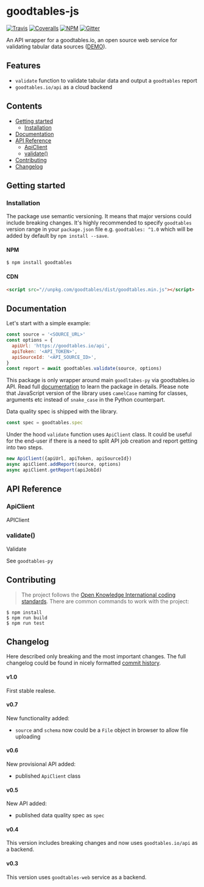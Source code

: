 # goodtables-js

[![Travis](https://travis-ci.org/frictionlessdata/tableschema-js.svg?branch=master)](https://travis-ci.org/frictionlessdata/goodtables-js)
[![Coveralls](https://coveralls.io/repos/github/frictionlessdata/goodtables-js/badge.svg?branch=master)](https://coveralls.io/github/frictionlessdata/goodtables-js?branch=master)
[![NPM](https://img.shields.io/npm/v/goodtables.svg)](https://www.npmjs.com/package/goodtables)
[![Gitter](https://img.shields.io/gitter/room/frictionlessdata/chat.svg)](https://gitter.im/frictionlessdata/chat)

An API wrapper for a goodtables.io, an open source web service for validating tabular data sources ([DEMO](https://frictionlessdata.github.io/goodtables-js/)).

## Features

 - `validate` function to validate tabular data and output a `goodtables` report
 - `goodtables.io/api` as a cloud backend

## Contents

<!-- START doctoc generated TOC please keep comment here to allow auto update -->
<!-- DON'T EDIT THIS SECTION, INSTEAD RE-RUN doctoc TO UPDATE -->


- [Getting started](#getting-started)
  - [Installation](#installation)
- [Documentation](#documentation)
- [API Reference](#api-reference)
  - [ApiClient](#apiclient)
  - [validate()](#validate)
- [Contributing](#contributing)
- [Changelog](#changelog)

<!-- END doctoc generated TOC please keep comment here to allow auto update -->

## Getting started

### Installation

The package use semantic versioning. It means that major versions  could include breaking changes. It's highly recommended to specify `goodtables` version range in your `package.json` file e.g. `goodtables: ^1.0` which  will be added by default by `npm install --save`.

#### NPM

```bash
$ npm install goodtables
```

#### CDN

```html
<script src="//unpkg.com/goodtables/dist/goodtables.min.js"></script>
```

## Documentation

Let's start with a simple example:

```js
const source = '<SOURCE_URL>'
const options = {
  apiUrl: 'https://goodtables.io/api',
  apiToken: '<API_TOKEN>',
  apiSourceId: '<API_SOURCE_ID>',
}
const report = await goodtables.validate(source, options)
```

This package is only wrapper around main `goodltabes-py` via goodtables.io API. Read full [documentation](https://github.com/frictionlessdata/goodtables-py#documentation) to learn the package in details. Please note that JavaScript version of the library uses `camelCase` naming for classes, arguments etc instead of `snake_case` in the Python counterpart.

Data quality spec is shipped with the library.

```js
const spec = goodtables.spec
```

Under the hood `validate` function uses `ApiClient` class. It could be useful for the end-user if there is a need to split API job creation and report getting  into two steps.

```js
new ApiClient({apiUrl, apiToken, apiSourceId})
async apiClient.addReport(source, options)
async apiClient.getReport(apiJobId)
```

## API Reference

### ApiClient
APIClient


### validate()
Validate

See `goodtables-py`


## Contributing

> The project follows the [Open Knowledge International coding standards](https://github.com/okfn/coding-standards). There are common commands to work with the project:

```
$ npm install
$ npm run build
$ npm run test
```

## Changelog

Here described only breaking and the most important changes. The full changelog could be found in nicely formatted [commit history](https://github.com/frictionlessdata/goodtables-js/commits/master).

#### v1.0

First stable realese.

#### v0.7

New functionality added:
- `source` and `schema` now could be a `File` object in browser to allow file uploading

#### v0.6

New provisional API added:
- published `ApiClient` class

#### v0.5

New API added:
- published data quality spec as `spec`

#### v0.4

This version includes breaking changes and now uses `goodtables.io/api` as a backend.

#### v0.3

This version uses `goodtables-web` service as a backend.
